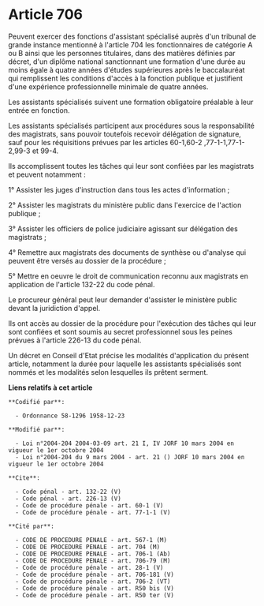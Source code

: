# Article 706

Peuvent exercer des fonctions d'assistant spécialisé auprès d'un tribunal de grande instance mentionné à l'article 704 les
fonctionnaires de catégorie A ou B ainsi que les personnes titulaires, dans des matières définies par décret, d'un diplôme
national sanctionnant une formation d'une durée au moins égale à quatre années d'études supérieures après le baccalauréat qui
remplissent les conditions d'accès à la fonction publique et justifient d'une expérience professionnelle minimale de quatre
années. 

Les assistants spécialisés suivent une formation obligatoire préalable à leur entrée en fonction. 

Les assistants spécialisés participent aux procédures sous la responsabilité des magistrats, sans pouvoir toutefois recevoir
délégation de signature, sauf pour les réquisitions prévues par les articles 60-1,60-2
,77-1-1,77-1-2,99-3 et 99-4.

Ils accomplissent toutes les tâches qui leur sont confiées par les magistrats et peuvent notamment : 

1° Assister les juges d'instruction dans tous les actes d'information ; 

2° Assister les magistrats du ministère public dans l'exercice de l'action publique ; 

3° Assister les officiers de police judiciaire agissant sur délégation des magistrats ; 

4° Remettre aux magistrats des documents de synthèse ou d'analyse qui peuvent être versés au dossier de la procédure ; 

5° Mettre en oeuvre le droit de communication reconnu aux magistrats en application de l'article 132-22 du code pénal. 

Le procureur général peut leur demander d'assister le ministère public devant la juridiction d'appel. 

Ils ont accès au dossier de la procédure pour l'exécution des tâches qui leur sont confiées et sont soumis au secret
professionnel sous les peines prévues à l'article 226-13 du code pénal. 

Un décret en Conseil d'Etat précise les modalités d'application du présent article, notamment la durée pour laquelle les
assistants spécialisés sont nommés et les modalités selon lesquelles ils prêtent serment.

**Liens relatifs à cet article**

	**Codifié par**:

	  - Ordonnance 58-1296 1958-12-23

	**Modifié par**:

	  - Loi n°2004-204 2004-03-09 art. 21 I, IV JORF 10 mars 2004 en vigueur le 1er octobre 2004
	  - Loi n°2004-204 du 9 mars 2004 - art. 21 () JORF 10 mars 2004 en vigueur le 1er octobre 2004

	**Cite**:

	  - Code pénal - art. 132-22 (V)
	  - Code pénal - art. 226-13 (V)
	  - Code de procédure pénale - art. 60-1 (V)
	  - Code de procédure pénale - art. 77-1-1 (V)

	**Cité par**:

	  - CODE DE PROCEDURE PENALE - art. 567-1 (M)
	  - CODE DE PROCEDURE PENALE - art. 704 (M)
	  - CODE DE PROCEDURE PENALE - art. 706-1 (Ab)
	  - CODE DE PROCEDURE PENALE - art. 706-79 (M)
	  - Code de procédure pénale - art. 28-1 (V)
	  - Code de procédure pénale - art. 706-181 (V)
	  - Code de procédure pénale - art. 706-2 (VT)
	  - Code de procédure pénale - art. R50 bis (V)
	  - Code de procédure pénale - art. R50 ter (V)
